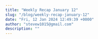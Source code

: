 ```yaml
---
title: "Weekly Recap January 12"
slug: "/blog/weekly-recap-january-12"
date: "Fri, 12 Jan 2024 12:49:39 +0000"
author: "stevew1015@gmail.com"
description: ""
---
```



